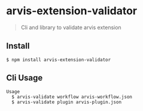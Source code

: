 # arvis-extension-validator

> Cli and library to validate arvis extension

## Install

```
$ npm install arvis-extension-validator
```

## Cli Usage

```
Usage
  $ arvis-validate workflow arvis-workflow.json
  $ arvis-validate plugin arvis-plugin.json
```
